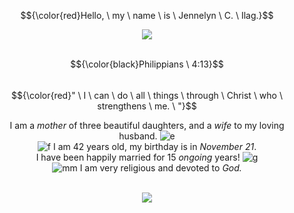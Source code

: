 <div align="center">
  
$${\color{red}Hello, \ my \ name \ is \ Jennelyn \ C. \ Ilag.}$$
</div>

<div align="center">
<img src="https://twst.ju.mp/assets/images/gallery03/f78470c1.gif?v=905b59f0" />
</div>
<br>
<div align="center"> 

<div align="center">
  
$${\color{black}Philippians \ 4:13}$$ <br> $${\color{red}" \ I \ can \ do \ all \ things \ through \ Christ \ who \ strengthens \ me. \ "}$$
</div>

I am a _mother_ of three beautiful daughters, and a _wife_ to my loving husband. ![e](https://pix.crd.co/assets/images/gallery01/aa87360d.gif?v=f370b0ce) 
<br> ![f](https://xyz.crd.co/assets/images/gallery03/da5b8a2f.png?v=364e4a1e) I am 42 years old, my birthday is in _November 21_. 
<br> I have been happily married for 15 _ongoing_ years! ![g](https://xyz.crd.co/assets/images/gallery18/c2bd3969.gif?v=364e4a1e) 
<br> ![mm](https://64.media.tumblr.com/d563e0636285b3919ed8b477d9bbdcac/ea08c8c0ae432918-5d/s75x75_c1/8414d0d941b99707f1ff8290304534a355d858cf.gifv) I am very religious and devoted to _God._
</div>
<br>

<div align="center">
<img src="https://twst.ju.mp/assets/images/gallery03/f78470c1.gif?v=905b59f0" />
</div>
